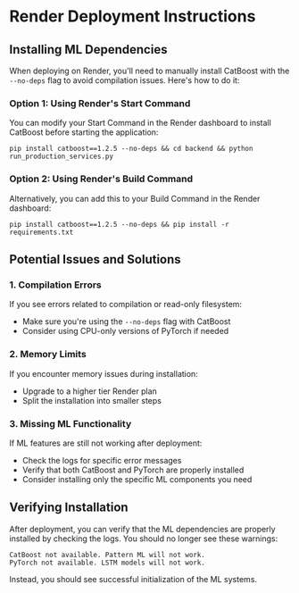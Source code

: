 # Render Deployment Instructions

## Installing ML Dependencies

When deploying on Render, you'll need to manually install CatBoost with the `--no-deps` flag to avoid compilation issues. Here's how to do it:

### Option 1: Using Render's Start Command

You can modify your Start Command in the Render dashboard to install CatBoost before starting the application:

```
pip install catboost==1.2.5 --no-deps && cd backend && python run_production_services.py
```

### Option 2: Using Render's Build Command

Alternatively, you can add this to your Build Command in the Render dashboard:

```
pip install catboost==1.2.5 --no-deps && pip install -r requirements.txt
```

## Potential Issues and Solutions

### 1. Compilation Errors

If you see errors related to compilation or read-only filesystem:
- Make sure you're using the `--no-deps` flag with CatBoost
- Consider using CPU-only versions of PyTorch if needed

### 2. Memory Limits

If you encounter memory issues during installation:
- Upgrade to a higher tier Render plan
- Split the installation into smaller steps

### 3. Missing ML Functionality

If ML features are still not working after deployment:
- Check the logs for specific error messages
- Verify that both CatBoost and PyTorch are properly installed
- Consider installing only the specific ML components you need

## Verifying Installation

After deployment, you can verify that the ML dependencies are properly installed by checking the logs. You should no longer see these warnings:

```
CatBoost not available. Pattern ML will not work.
PyTorch not available. LSTM models will not work.
```

Instead, you should see successful initialization of the ML systems.

